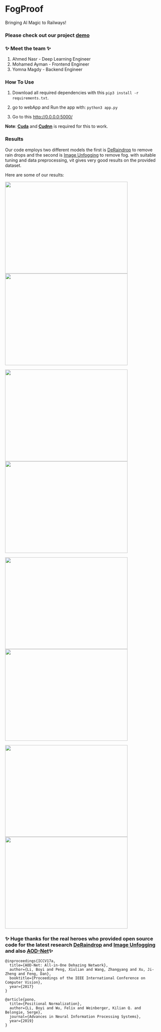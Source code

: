 # FogProof


Bringing AI Magic to Railways!


### Please check out our project [**demo**](https://www.youtube.com/watch?v=c1owO-VarWE&feature=youtu.be)

### :sparkles: Meet the team :sparkles:

1. Ahmed Nasr     -   Deep Learning Engineer
2. Mohamed Ayman  -   Frontend Engineer
3. Yomna Magdy    -   Backend Engineer

### How To Use

1. Download all required dependencies with this
```pip3 install -r requirements.txt```.

2. go to webApp and Run the app with: ```python3 app.py```

3. Go to this http://0.0.0.0:5000/

**Note**: [**Cuda**](https://developer.nvidia.com/cuda-downloads) and [**Cudnn**](https://developer.nvidia.com/cuda-downloads) is required for this to work.


### Results

Our code employs two different models the first is [DeRaindrop](https://github.com/rui1996/DeRaindrop) to remove rain drops and the second is [Image Unfogging](https://github.com/VPanjeta/Image-Unfogging) to remove fog. with suitable tuning and data preprocessing, vit gives very good results on the provided dataset.

Here are some of our results:


<p float="center">
  <img src="images/dataset/image_00001.jpg" width="400" height = "300" /> 
  <img src="images/results/image_00001.jpg" width="400" height = "300" /> 
</p>

<p float="center">
  <img src="images/dataset/image_00077.jpg" width="400" height = "300" /> 
  <img src="images/results/image_00077.jpg" width="400" height = "300" /> 
</p>

<p float="center">
  <img src="images/dataset/image_00281.jpg" width="400" height = "300" /> 
  <img src="images/results/image_00281.jpg" width="400" height = "300" /> 
</p>

<p float="center">
  <img src="images/dataset/image_01148.jpg" width="400" height = "300" /> 
  <img src="images/results/image_01148.jpg" width="400" height = "300" /> 
</p>


 
### :sparkles: Huge thanks for the real heroes who provided open source code for the latest research [DeRaindrop](https://github.com/rui1996/DeRaindrop) and [Image Unfogging](https://github.com/VPanjeta/Image-Unfogging) and also [AOD-Net](https://github.com/Boyiliee/AOD-Net):sparkles:


```
@inproceedings{ICCV17a,
  title={AOD-Net: All-in-One Dehazing Network},
  author={Li, Boyi and Peng, Xiulian and Wang, Zhangyang and Xu, Ji-Zheng and Feng, Dan},
  booktitle={Proceedings of the IEEE International Conference on Computer Vision},
  year={2017}
}

@article{pono,
  title={Positional Normalization},
  author={Li, Boyi and Wu, Felix and Weinberger, Kilian Q. and Belongie, Serge},
  journal={Advances in Neural Information Processing Systems},
  year={2019}
}

```

